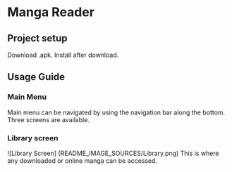 # Manga Reader

## Project setup
Download .apk.
Install after download.


## Usage Guide
### Main Menu
Main menu can be navigated by using the navigation bar along the bottom.
Three screens are available.

### Library screen
![Library Screen] (README_IMAGE_SOURCES/Library.png)
This is where any downloaded or online manga can be accessed.
